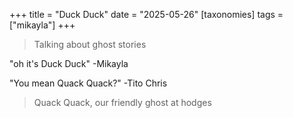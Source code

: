 +++
title = "Duck Duck"
date = "2025-05-26"
[taxonomies]
tags = ["mikayla"]
+++

> Talking about ghost stories

"oh it's Duck Duck" -Mikayla

"You mean Quack Quack?" -Tito Chris

> Quack Quack, our friendly ghost at hodges
